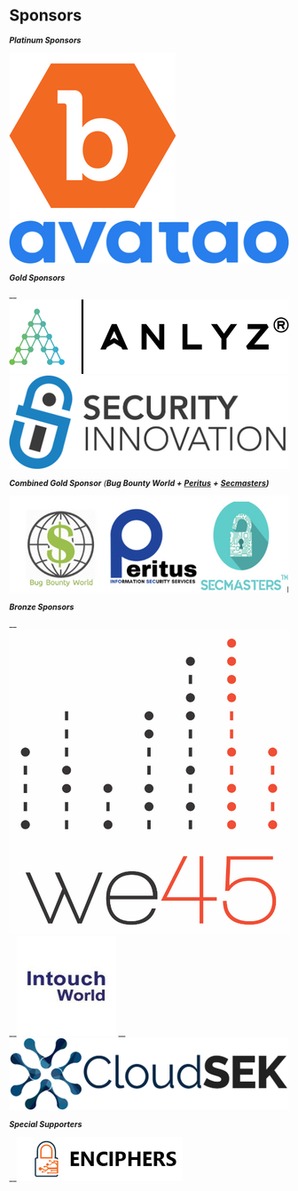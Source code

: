 # Sponsors

_**Platinum Sponsors**_

[![](../.gitbook/assets/bugcrowd.png)](https://www.bugcrowd.com/) [![](../.gitbook/assets/avataologo_blue.png)](https://avatao.com/)

_**Gold Sponsors**_

\_\_[![](../.gitbook/assets/logo.png)](https://www.anlyz.co) [![](../.gitbook/assets/silogostacked.png)](https://www.securityinnovation.com)

_**Combined Gold Sponsor** \(**Bug Bounty World +**_ [_**Peritus**_](http://www.peritusinfosec.com/) _**+**_ [_**Secmasters**_](https://www.secmasters.com/)_**\)**_

![](../.gitbook/assets/combined-gold-sponsor.png)

_**Bronze Sponsors**_

\_\_[![](../.gitbook/assets/we45_logo_new_white.png)](https://www.we45.com/) \_\_[![](../.gitbook/assets/intouch-world-squarelogo-1469090815534.png)](http://www.intouchworld.net)
\_\_[![](../.gitbook/assets/Cloudsek_logo.png)](https://cloudsek.com/)

_**Special Supporters**_

\_\_[![](../.gitbook/assets/enciphers_logo%20%281%29.png)](https://enciphers.com/)

